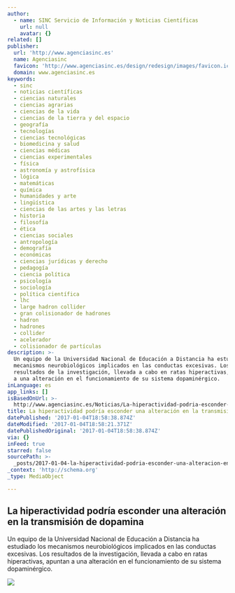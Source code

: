 ```yaml
---
author:
  - name: SINC Servicio de Información y Noticias Científicas
    url: null
    avatar: {}
related: []
publisher:
  url: 'http://www.agenciasinc.es'
  name: Agenciasinc
  favicon: 'http://www.agenciasinc.es/design/redesign/images/favicon.ico'
  domain: www.agenciasinc.es
keywords:
  - sinc
  - noticias científicas
  - ciencias naturales
  - ciencias agrarias
  - ciencias de la vida
  - ciencias de la tierra y del espacio
  - geografía
  - tecnologías
  - ciencias tecnológicas
  - biomedicina y salud
  - ciencias médicas
  - ciencias experimentales
  - física
  - astronomía y astrofísica
  - lógica
  - matemáticas
  - química
  - humanidades y arte
  - lingüística
  - ciencias de las artes y las letras
  - historia
  - filosofía
  - ética
  - ciencias sociales
  - antropología
  - demografía
  - económicas
  - ciencias jurídicas y derecho
  - pedagogía
  - ciencia política
  - psicología
  - sociología
  - política científica
  - lhc
  - large hadron collider
  - gran colisionador de hadrones
  - hadron
  - hadrones
  - collider
  - acelerador
  - colisionador de partículas
description: >-
  Un equipo de la Universidad Nacional de Educación a Distancia ha estudiado los
  mecanismos neurobiológicos implicados en las conductas excesivas. Los
  resultados de la investigación, llevada a cabo en ratas hiperactivas, apuntan
  a una alteración en el funcionamiento de su sistema dopaminérgico.
inLanguage: es
app_links: []
isBasedOnUrl: >-
  http://www.agenciasinc.es/Noticias/La-hiperactividad-podria-esconder-una-alteracion-en-la-transmision-de-dopamina
title: La hiperactividad podría esconder una alteración en la transmisión de dopamina
datePublished: '2017-01-04T18:58:38.874Z'
dateModified: '2017-01-04T18:58:21.371Z'
datePublishedOriginal: '2017-01-04T18:58:38.874Z'
via: {}
inFeed: true
starred: false
sourcePath: >-
  _posts/2017-01-04-la-hiperactividad-podria-esconder-una-alteracion-en-la-trans.md
_context: 'http://schema.org'
_type: MediaObject

---
```

<article style=""><h1>La hiperactividad podría esconder una alteración en la transmisión de dopamina</h1><p>Un equipo de la Universidad Nacional de Educación a Distancia ha estudiado los mecanismos neurobiológicos implicados en las conductas excesivas. Los resultados de la investigación, llevada a cabo en ratas hiperactivas, apuntan a una alteración en el funcionamiento de su sistema dopaminérgico.</p><img src="http://www.agenciasinc.es/var/ezwebin_site/storage/images/noticias/la-hiperactividad-podria-esconder-una-alteracion-en-la-transmision-de-dopamina/5890324-1-esl-MX/La-hiperactividad-podria-esconder-una-alteracion-en-la-transmision-de-dopamina.jpg" /></article>